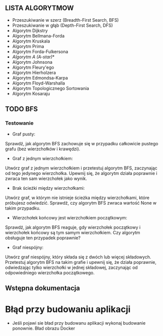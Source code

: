 ## LISTA ALGORYTMOW

- Przeszukiwanie w szerz (Breadth-First Search, BFS) 
- Przeszukiwanie w głąb (Depth-First Search, DFS)
- Algorytm Dijkstry
- Algorytm Bellmana-Forda
- Algorytm Kruskala
- Algorytm Prima
- Algorytm Forda-Fulkersona
- *Algorytm A (A-star)**
- Algorytm Johnsona
- Algorytm Fleury'ego
- Algorytm Hierholzera
- Algorytm Edmondsa-Karpa
- Algorytm Floyd-Warshalla
- Algorytm Topologicznego Sortowania
- Algorytm Kosaraju

## TODO BFS
### Testowanie
- Graf pusty:

Sprawdź, jak algorytm BFS zachowuje się w przypadku całkowicie pustego grafu (bez wierzchołków i krawędzi).

- Graf z jednym wierzchołkiem:

Utwórz graf z jednym wierzchołkiem i przetestuj algorytm BFS, zaczynając od tego jedynego wierzchołka. Upewnij się, że algorytm działa poprawnie i zwraca ten sam wierzchołek jako wynik.

- Brak ścieżki między wierzchołkami:

Utwórz graf, w którym nie istnieje ścieżka między wierzchołkami, które próbujesz odwiedzić. Sprawdź, czy algorytm BFS zwraca wartość None w takim przypadku.

- Wierzchołek końcowy jest wierzchołkiem początkowym:

Sprawdź, jak algorytm BFS reaguje, gdy wierzchołek początkowy i wierzchołek końcowy są tym samym wierzchołkiem. Czy algorytm obsługuje ten przypadek poprawnie?

- Graf niespójny:

Utwórz graf niespójny, który składa się z dwóch lub więcej składowych. Przetestuj algorytm BFS na takim grafie i upewnij się, że działa poprawnie, odwiedzając tylko wierzchołki w jednej składowej, zaczynając od odpowiedniego wierzchołka początkowego.

## Wstępna dokumentacja
# Błąd przy budowaniu aplikacji
- Jeśli pojawi sie bład przy budowanu aplikacji wykonaj budowanie ponownie. Bład obrazu Docker
